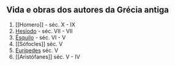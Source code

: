 ## Vida e obras dos autores da Grécia antiga
1. [[Homero]] - séc. X - IX
2. [Hesíodo](Hesíodo.md) - séc. VII - VII
3. [Ésquilo](Ésquilo.md) - séc. VI - V
4. [[Sófocles]] séc. V
5. [Eurípedes](Eurípedes.md) séc. V
6. [[Aristófanes]] séc. V - IV